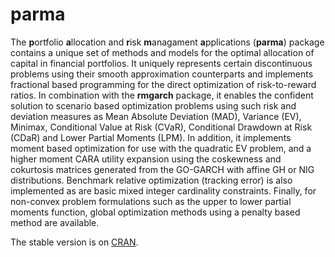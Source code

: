 # parma #

The **p**ortfolio **a**llocation and **r**isk **m**anagament **a**pplications (**parma**) package contains a unique set of methods and models for the optimal allocation of capital in financial portfolios. It uniquely represents certain discontinuous problems using their smooth approximation counterparts and implements fractional based programming for the direct optimization of risk-to-reward ratios. In combination with the **rmgarch** package, it enables the confident solution to scenario based optimization problems using such risk and deviation measures as Mean Absolute Deviation (MAD), Variance (EV), Minimax, Conditional Value at Risk (CVaR), Conditional Drawdown at Risk (CDaR) and Lower Partial Moments (LPM). In addition, it implements moment based optimization for use with the quadratic EV problem, and a higher moment CARA utility expansion using the coskewness and cokurtosis matrices generated from the GO-GARCH with affine GH or NIG distributions. Benchmark relative optimization (tracking error) is also implemented as are basic mixed integer cardinality constraints. Finally, for non-convex problem formulations such as the upper to lower partial moments function, global optimization methods using a penalty based method are available.

The stable version is on [CRAN](http://cran.r-project.org/web/packages/parma/index.html).